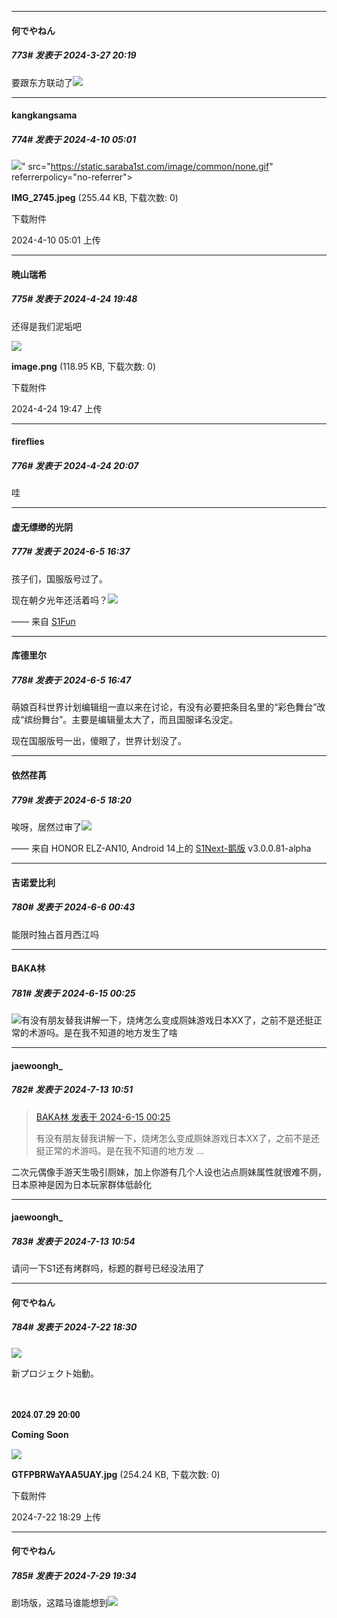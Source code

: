 ﻿
*****

####  何でやねん  
##### 773#       发表于 2024-3-27 20:19

要跟东方联动了<img src="https://static.saraba1st.com/image/smiley/face2017/091.png" referrerpolicy="no-referrer">

*****

####  kangkangsama  
##### 774#       发表于 2024-4-10 05:01

<img src="https://img.saraba1st.com/forum/202404/10/050149sbqul2eerrxb8du7.jpeg" referrerpolicy="no-referrer">" src="https://static.saraba1st.com/image/common/none.gif" referrerpolicy="no-referrer">

<strong>IMG_2745.jpeg</strong> (255.44 KB, 下载次数: 0)

下载附件

2024-4-10 05:01 上传

*****

####  暁山瑞希  
##### 775#       发表于 2024-4-24 19:48

还得是我们泥垢吧

<img src="https://img.saraba1st.com/forum/202404/24/194759tzsjnc1snlc10dzl.png" referrerpolicy="no-referrer">

<strong>image.png</strong> (118.95 KB, 下载次数: 0)

下载附件

2024-4-24 19:47 上传


*****

####  fireflies  
##### 776#       发表于 2024-4-24 20:07

哇

*****

####  虚无缥缈的光阴  
##### 777#       发表于 2024-6-5 16:37

孩子们，国服版号过了。

现在朝夕光年还活着吗？<img src="https://static.saraba1st.com/image/smiley/face2017/067.png" referrerpolicy="no-referrer">

—— 来自 [S1Fun](https://s1fun.koalcat.com)


*****

####  库德里尔  
##### 778#       发表于 2024-6-5 16:47

萌娘百科世界计划编辑组一直以来在讨论，有没有必要把条目名里的“彩色舞台”改成“缤纷舞台”。主要是编辑量太大了，而且国服译名没定。

现在国服版号一出，傻眼了，世界计划没了。


*****

####  依然荏苒  
##### 779#       发表于 2024-6-5 18:20

唉呀，居然过审了<img src="https://static.saraba1st.com/image/smiley/face2017/252.png" referrerpolicy="no-referrer">

—— 来自 HONOR ELZ-AN10, Android 14上的 [S1Next-鹅版](https://github.com/ykrank/S1-Next/releases) v3.0.0.81-alpha


*****

####  吉诺爱比利  
##### 780#       发表于 2024-6-6 00:43

能限时独占首月西江吗

*****

####  BAKA林  
##### 781#       发表于 2024-6-15 00:25

<img src="https://static.saraba1st.com/image/smiley/face2017/091.png" referrerpolicy="no-referrer">有没有朋友替我讲解一下，烧烤怎么变成厕妹游戏日本XX了，之前不是还挺正常的术游吗。是在我不知道的地方发生了啥

*****

####  jaewoongh_  
##### 782#       发表于 2024-7-13 10:51

<blockquote><a href="httphttps://bbs.saraba1st.com/2b/forum.php?mod=redirect&amp;goto=findpost&amp;pid=65239072&amp;ptid=1953033" target="_blank">BAKA林 发表于 2024-6-15 00:25</a>

有没有朋友替我讲解一下，烧烤怎么变成厕妹游戏日本XX了，之前不是还挺正常的术游吗。是在我不知道的地方发 ...</blockquote>
二次元偶像手游天生吸引厕妹，加上你游有几个人设也沾点厕妹属性就很难不厕，日本原神是因为日本玩家群体低龄化


*****

####  jaewoongh_  
##### 783#       发表于 2024-7-13 10:54

请问一下S1还有烤群吗，标题的群号已经没法用了

*****

####  何でやねん  
##### 784#       发表于 2024-7-22 18:30

<img src="https://static.saraba1st.com/image/smiley/face2017/009.gif" referrerpolicy="no-referrer">

新プロジェクト始動。

ㅤ

 𝟐𝟎𝟐𝟒.𝟎𝟕.𝟐𝟗 𝟐𝟎:𝟎𝟎

 𝐂𝐨𝐦𝐢𝐧𝐠 𝐒𝐨𝐨𝐧

<img src="https://img.saraba1st.com/forum/202407/22/182900sqm4tn4s4wztvajj.jpg" referrerpolicy="no-referrer">

<strong>GTFPBRWaYAA5UAY.jpg</strong> (254.24 KB, 下载次数: 0)

下载附件

2024-7-22 18:29 上传

*****

####  何でやねん  
##### 785#       发表于 2024-7-29 19:34

剧场版，这踏马谁能想到<img src="https://static.saraba1st.com/image/smiley/face2017/068.png" referrerpolicy="no-referrer">

